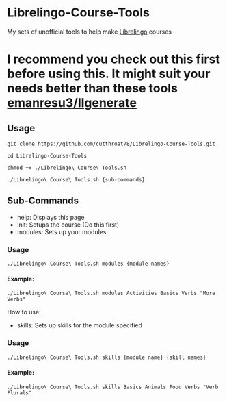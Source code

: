 # Librelingo-Course-Tools
My sets of unofficial tools to help make [Librelingo](https://github.com/LibreLingo/LibreLingo) courses

# I recommend you check out this first before using this. It might suit your needs better than these tools [emanresu3/llgenerate](https://codeberg.org/emanresu3/llgenerate)

## Usage

```
git clone https://github.com/cutthroat78/Librelingo-Course-Tools.git
```

```
cd Librelingo-Course-Tools
```

```
chmod +x ./Librelingo\ Course\ Tools.sh
```

```
./Librelingo\ Course\ Tools.sh {sub-commands}
```
## Sub-Commands
- help: Displays this page
- init: Setups the course (Do this first)
- modules: Sets up your modules
### Usage
```
./Librelingo\ Course\ Tools.sh modules {module names} 
```
#### Example:
```
./Librelingo\ Course\ Tools.sh modules Activities Basics Verbs "More Verbs"
```
How to use:
- skills: Sets up skills for the module specified
### Usage
```
./Librelingo\ Course\ Tools.sh skills {module name} {skill names} 
```
#### Example:
```
./Librelingo\ Course\ Tools.sh skills Basics Animals Food Verbs "Verb Plurals"
```
